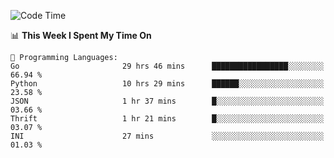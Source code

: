 <!--START_SECTION:waka-->
![Code Time](http://img.shields.io/badge/Code%20Time-806%20hrs%2051%20mins-blue)

📊 **This Week I Spent My Time On** 

```text
💬 Programming Languages: 
Go                       29 hrs 46 mins      █████████████████░░░░░░░░   66.94 % 
Python                   10 hrs 29 mins      ██████░░░░░░░░░░░░░░░░░░░   23.58 % 
JSON                     1 hr 37 mins        █░░░░░░░░░░░░░░░░░░░░░░░░   03.66 % 
Thrift                   1 hr 21 mins        █░░░░░░░░░░░░░░░░░░░░░░░░   03.07 % 
INI                      27 mins             ░░░░░░░░░░░░░░░░░░░░░░░░░   01.03 % 
```


<!--END_SECTION:waka-->